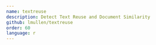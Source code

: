 ```yaml
---
name: textreuse
description: Detect Text Reuse and Document Similarity
github: lmullen/textreuse
order: 60
language: r
---
```

